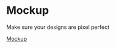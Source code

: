 Mockup
======

Make sure your designs are pixel perfect

[Mockup](http://robincwillis.github.io/Mockup/ "Project Page")
